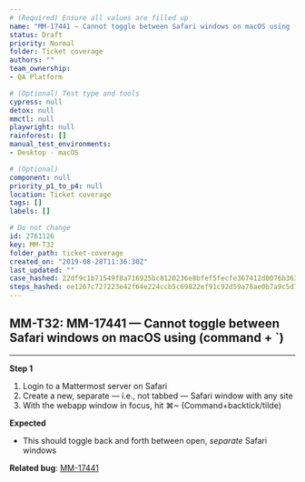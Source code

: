 ```yaml
---
# (Required) Ensure all values are filled up
name: "MM-17441 — Cannot toggle between Safari windows on macOS using (command + `)"
status: Draft
priority: Normal
folder: Ticket coverage
authors: ""
team_ownership: 
- QA Platform

# (Optional) Test type and tools
cypress: null
detox: null
mmctl: null
playwright: null
rainforest: []
manual_test_environments: 
- Desktop - macOS

# (Optional)
component: null
priority_p1_to_p4: null
location: Ticket coverage
tags: []
labels: []

# Do not change
id: 2761126
key: MM-T32
folder_path: ticket-coverage
created_on: "2019-08-28T11:36:30Z"
last_updated: ""
case_hashed: 22df9c1b71549f8a716925bc8120236e8bfef5fecfe367412d0076b363e4bed16ff69c91b6ed1e67358d3f7cc147d938
steps_hashed: ee1267c727223e42f64e224ccb5c69822ef91c92d59a78ae0b7a9c5d7b0bef2ed100267a8c08cc305d966f1e493c057c
---
```


## MM-T32: MM-17441 — Cannot toggle between Safari windows on macOS using (command + `)

---

**Step 1**

1. Login to a Mattermost server on Safari
2. Create a new, separate — i.e., not tabbed — Safari window with any site
3. With the webapp window in focus, hit ⌘\~ (Command+backtick/tilde)

**Expected**

- This should toggle back and forth between open, _separate_ Safari windows

**Related bug**: [MM-17441](https://mattermost.atlassian.net/browse/MM-17441)
